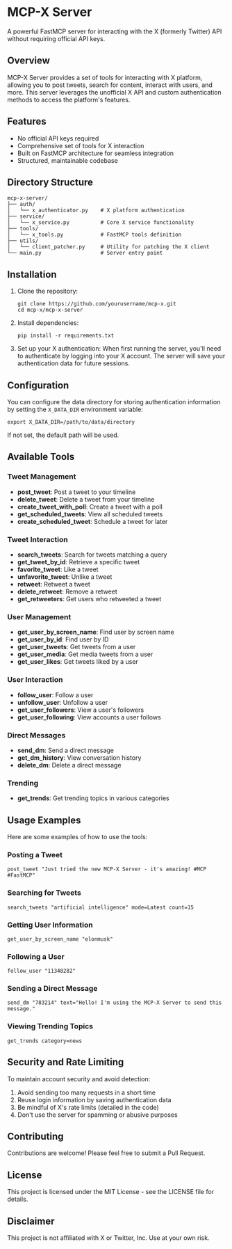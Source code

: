 # MCP-X Server

A powerful FastMCP server for interacting with the X (formerly Twitter) API without requiring official API keys.

## Overview

MCP-X Server provides a set of tools for interacting with X platform, allowing you to post tweets, search for content, interact with users, and more. This server leverages the unofficial X API and custom authentication methods to access the platform's features.

## Features

- No official API keys required
- Comprehensive set of tools for X interaction
- Built on FastMCP architecture for seamless integration
- Structured, maintainable codebase

## Directory Structure

```
mcp-x-server/
├── auth/
│   └── x_authenticator.py    # X platform authentication
├── service/
│   └── x_service.py          # Core X service functionality
├── tools/
│   └── x_tools.py            # FastMCP tools definition
├── utils/
│   └── client_patcher.py     # Utility for patching the X client
└── main.py                   # Server entry point
```

## Installation

1. Clone the repository:
   ```
   git clone https://github.com/yourusername/mcp-x.git
   cd mcp-x/mcp-x-server
   ```

2. Install dependencies:
   ```
   pip install -r requirements.txt
   ```

3. Set up your X authentication:
   When first running the server, you'll need to authenticate by logging into your X account. The server will save your authentication data for future sessions.

## Configuration

You can configure the data directory for storing authentication information by setting the `X_DATA_DIR` environment variable:

```
export X_DATA_DIR=/path/to/data/directory
```

If not set, the default path will be used.

## Available Tools

### Tweet Management

- **post_tweet**: Post a tweet to your timeline
- **delete_tweet**: Delete a tweet from your timeline
- **create_tweet_with_poll**: Create a tweet with a poll
- **get_scheduled_tweets**: View all scheduled tweets
- **create_scheduled_tweet**: Schedule a tweet for later

### Tweet Interaction

- **search_tweets**: Search for tweets matching a query
- **get_tweet_by_id**: Retrieve a specific tweet
- **favorite_tweet**: Like a tweet
- **unfavorite_tweet**: Unlike a tweet
- **retweet**: Retweet a tweet
- **delete_retweet**: Remove a retweet
- **get_retweeters**: Get users who retweeted a tweet

### User Management

- **get_user_by_screen_name**: Find user by screen name
- **get_user_by_id**: Find user by ID
- **get_user_tweets**: Get tweets from a user
- **get_user_media**: Get media tweets from a user
- **get_user_likes**: Get tweets liked by a user

### User Interaction

- **follow_user**: Follow a user
- **unfollow_user**: Unfollow a user
- **get_user_followers**: View a user's followers
- **get_user_following**: View accounts a user follows

### Direct Messages

- **send_dm**: Send a direct message
- **get_dm_history**: View conversation history
- **delete_dm**: Delete a direct message

### Trending

- **get_trends**: Get trending topics in various categories

## Usage Examples

Here are some examples of how to use the tools:

### Posting a Tweet

```
post_tweet "Just tried the new MCP-X Server - it's amazing! #MCP #FastMCP"
```

### Searching for Tweets

```
search_tweets "artificial intelligence" mode=Latest count=15
```

### Getting User Information

```
get_user_by_screen_name "elonmusk"
```

### Following a User

```
follow_user "11348282"
```

### Sending a Direct Message

```
send_dm "783214" text="Hello! I'm using the MCP-X Server to send this message."
```

### Viewing Trending Topics

```
get_trends category=news
```

## Security and Rate Limiting

To maintain account security and avoid detection:

1. Avoid sending too many requests in a short time
2. Reuse login information by saving authentication data
3. Be mindful of X's rate limits (detailed in the code)
4. Don't use the server for spamming or abusive purposes

## Contributing

Contributions are welcome! Please feel free to submit a Pull Request.

## License

This project is licensed under the MIT License - see the LICENSE file for details.

## Disclaimer

This project is not affiliated with X or Twitter, Inc. Use at your own risk.
